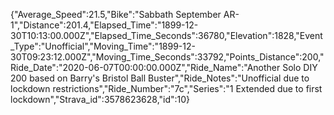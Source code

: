 {"Average_Speed":21.5,"Bike":"Sabbath September AR-1","Distance":201.4,"Elapsed_Time":"1899-12-30T10:13:00.000Z","Elapsed_Time_Seconds":36780,"Elevation":1828,"Event_Type":"Unofficial","Moving_Time":"1899-12-30T09:23:12.000Z","Moving_Time_Seconds":33792,"Points_Distance":200,"Ride_Date":"2020-06-07T00:00:00.000Z","Ride_Name":"Another Solo DIY 200 based on Barry's Bristol Ball Buster","Ride_Notes":"Unofficial due to lockdown restrictions","Ride_Number":"7c","Series":"1 Extended due to first lockdown","Strava_id":3578623628,"id":10}